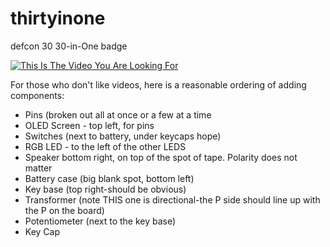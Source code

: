 # thirtyinone
defcon 30 30-in-One badge

[![This Is The Video You Are Looking For](https://res.cloudinary.com/marcomontalbano/image/upload/v1660514696/video_to_markdown/images/youtube--AAD9OO9EeQw-c05b58ac6eb4c4700831b2b3070cd403.jpg)](https://www.youtube.com/AAD9OO9EeQw "DCZia 30 in 1 Electronic Project Kit Badge Overview")

For those who don't like videos, here is a reasonable ordering of adding components:
* Pins (broken out all at once or a few at a time
* OLED Screen - top left, for pins
* Switches (next to battery, under keycaps hope)
* RGB LED - to the left of the other LEDS
* Speaker bottom right, on top of the spot of tape.  Polarity does not matter
* Battery case (big blank spot, bottom left)
* Key base (top right-should be obvious)
* Transformer (note THIS one is directional-the P side should line up with the P on the board)
* Potentiometer (next to the key base)
* Key Cap


